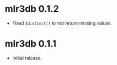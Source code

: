 # mlr3db 0.1.2

* Fixed `$distinct()` to not return missing values.

# mlr3db 0.1.1

* Initial release.
